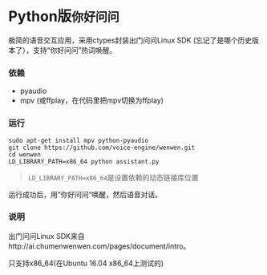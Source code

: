 Python版`你好问问`
================

极简的语音交互应用，采用ctypes封装出门问问Linux SDK (忘记了是哪个历史版本了），支持“你好问问”热词唤醒。

### 依赖
+ pyaudio
+ mpv (或ffplay，在代码里把mpv切换为ffplay)

### 运行
```
sudo apt-get install mpv python-pyaudio
git clone https://github.com/voice-engine/wenwen.git
cd wenwen
LD_LIBRARY_PATH=x86_64 python assistant.py
```

>`LD_LIBRARY_PATH=x86_64`是设置依赖的动态链接库位置

运行成功后，用”你好问问“唤醒，然后语音对话。

### 说明
出门问问Linux SDK来自http://ai.chumenwenwen.com/pages/document/intro。

只支持x86_64(在Ubuntu 16.04 x86_64上测试的)

